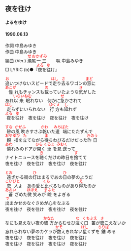 <style type="text/css">
	ruby{
	    ruby-position: over;
	}
	ruby > rt{font-size: 12px;color:red;}
	p{font:16px;font-size: '楷体'}
</style>
## 夜を往け
#### よるをゆけ
#### 1990.06.13


作詞     中島みゆき  
作曲      中島みゆき  
編曲 (Ver.) <ruby><rb>瀬尾</rb><rp>(</rp><rt>せお</rt><rp>)</rp></ruby><ruby><rb>一三</rb><rp>(</rp><rt>かずみ</rt><rp>)</rp></ruby>　　 
唄     中島みゆき   
□ LYRIC (b)●『<ruby><rb>夜</rb><rp>(</rp><rt>よる</rt><rp>)</rp></ruby>を<ruby><rb>往</rb><rp>(</rp><rt>ゆ</rt><rp>)</rp></ruby>け』 　
   
   
<ruby><rb>追</rb><rp>(</rp><rt>お</rt><rp>)</rp></ruby>いつけないスピードで<ruby><rb>走</rb><rp>(</rp><rt>はし</rt><rp>)</rp></ruby>り<ruby><rb>去</rb><rp>(</rp><rt>さ</rt><rp>)</rp></ruby>るワゴンの<ruby><rb>窓</rb><rp>(</rp><rt>まど</rt><rp>)</rp></ruby>に   
<ruby><rb>憧</rb><rp>(</rp><rt>あこが</rt><rp>)</rp></ruby>れもチャンスも<ruby><rb>載</rb><rp>(</rp><rt>の</rt><rp>)</rp></ruby>っていたような<ruby><rb>気</rb><rp>(</rp><rt>き</rt><rp>)</rp></ruby>がした   
あれ<ruby><rb>以来</rb><rp>(</rp><rt>いらい</rt><rp>)</rp></ruby><ruby><rb>眠</rb><rp>(</rp><rt>ねむ</rt><rp>)</rp></ruby>れない　何かに<ruby><rb>急</rb><rp>(</rp><rt>せ</rt><rp>)</rp></ruby>かされて   
<ruby><rb>走</rb><rp>(</rp><rt>はし</rt><rp>)</rp></ruby>らずにいられない　<ruby><rb>行方</rb><rp>(</rp><rt>ゆくえ</rt><rp>)</rp></ruby>も<ruby><rb>知</rb><rp>(</rp><rt>し</rt><rp>)</rp></ruby>れず   
<ruby><rb>夜</rb><rp>(</rp><rt>よる</rt><rp>)</rp></ruby>を<ruby><rb>往</rb><rp>(</rp><rt>ゆ</rt><rp>)</rp></ruby>け　夜を往け　夜を往け　夜を往け   
   
<ruby><rb>砂</rb><rp>(</rp><rt>すな</rt><rp>)</rp></ruby>の<ruby><rb>風吹</rb><rp>(</rp><rt>かぜふ</rt><rp>)</rp></ruby>きすさぶ<ruby><rb>乾</rb><rp>(</rp><rt>かわ</rt><rp>)</rp></ruby>いた<ruby><rb>道端</rb><rp>(</rp><rt>みちばた</rt><rp>)</rp></ruby>にたたずんで   
<ruby><rb>親指</rb><rp>(</rp><rt>おやゆび</rt><rp>)</rp></ruby>を<ruby><rb>立</rb><rp>(</rp><rt>た</rt><rp>)</rp></ruby>てながら<ruby><rb>待</rb><rp>(</rp><rt>ま</rt><rp>)</rp></ruby>ちわびるだけだった<ruby><rb>昨日</rb><rp>(</rp><rt>きのう</rt><rp>)</rp></ruby>   
<ruby><rb>憐</rb><rp>(</rp><rt>あわ</rt><rp>)</rp></ruby>れみのドアが<ruby><rb>開</rb><rp>(</rp><rt>ひら</rt><rp>)</rp></ruby>く<ruby><rb>車</rb><rp>(</rp><rt>くるま</rt><rp>)</rp></ruby>を<ruby><rb>見送</rb><rp>(</rp><rt>みおく</rt><rp>)</rp></ruby>って   
ナイトニュースを<ruby><rb>聴</rb><rp>(</rp><rt>き</rt><rp>)</rp></ruby>くだけの昨日を<ruby><rb>捨</rb><rp>(</rp><rt>す</rt><rp>)</rp></ruby>てて   
夜を往け　夜を往け　夜を往け　夜を往け   
   
<ruby><rb>遠</rb><rp>(</rp><rt>とお</rt><rp>)</rp></ruby>ざかる街の<ruby><rb>灯</rb><rp>(</rp><rt>ひ</rt><rp>)</rp></ruby>はまるであの<ruby><rb>日</rb><rp>(</rp><rt>ひ</rt><rp>)</rp></ruby>の夢のようだ   
<ruby><rb>恋人</rb><rp>(</rp><rt>こいびと</rt><rp>)</rp></ruby>よ　あの愛と<ruby><rb>比</rb><rp>(</rp><rt>くら</rt><rp>)</rp></ruby>べるものがあり<ruby><rb>得</rb><rp>(</rp><rt>え</rt><rp>)</rp></ruby>たのか   
<ruby><rb>蒼</rb><rp>(</rp><rt>あおい</rt><rp>)</rp></ruby>ざめた<ruby><rb>微笑</rb><rp>(</rp><rt>ほほえ</rt><rp>)</rp></ruby>みが<ruby><rb>瞼</rb><rp>(</rp><rt>まぶた</rt><rp>)</rp></ruby>をよぎる   
<ruby><rb>出</rb><rp>(</rp><rt>で</rt><rp>)</rp></ruby>まかせのなぐさめが心をなぶる   
夜を往け　夜を往け　夜を往け　夜を往け   
   
なにも見えない夜の<ruby><rb>彼方</rb><rp>(</rp><rt>かなた</rt><rp>)</rp></ruby>からむせび<ruby><rb>泣</rb><rp>(</rp><rt>な</rt><rp>)</rp></ruby>く<ruby><rb>口笛</rb><rp>(</rp><rt>くちぶえ</rt><rp>)</rp></ruby>が<ruby><rb>聴</rb><rp>(</rp><rt>き</rt><rp>)</rp></ruby>こえないか   
忘れられない夢のカケラが<ruby><rb>数</rb><rp>(</rp><rt>かぞ</rt><rp>)</rp></ruby>えきれない<ruby><rb>星</rb><rp>(</rp><rt>ほし</rt><rp>)</rp></ruby>くずを<ruby><rb>鏤</rb><rp>(</rp><rt>ちりば</rt><rp>)</rp></ruby>める   
夜を往け　夜を往け　夜を往け　夜を往け   
夜を往け　夜を往け　夜を往け　夜を往け   
